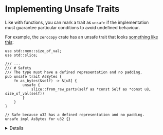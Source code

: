 # Implementing Unsafe Traits

Like with functions, you can mark a trait as `unsafe` if the implementation must guarantee
particular conditions to avoid undefined behaviour.

For example, the `zerocopy` crate has an unsafe trait that looks
[something like this](https://docs.rs/zerocopy/latest/zerocopy/trait.AsBytes.html):

```rust,editable,no_run
use std::mem::size_of_val;
use std::slice;

/// ...
/// # Safety
/// The type must have a defined representation and no padding.
pub unsafe trait AsBytes {
    fn as_bytes(&self) -> &[u8] {
        unsafe {
            slice::from_raw_parts(self as *const Self as *const u8, size_of_val(self))
        }
    }
}

// Safe because u32 has a defined representation and no padding.
unsafe impl AsBytes for u32 {}
```

<details>

There should be a `# Safety` section on the Rustdoc for the trait explaining the requirements for
the trait to be safely implemented.

The actual safety section for `AsBytes` is rather longer and more complicated.

The built-in `Send` and `Sync` traits are unsafe.

</details>
